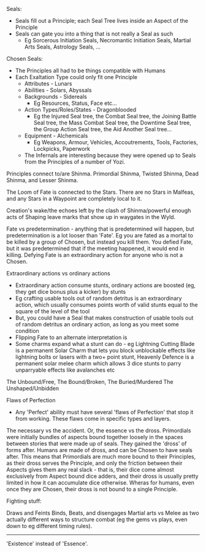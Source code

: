 Seals:
- Seals fill out a Principle; each Seal Tree lives inside an Aspect of the Principle
- Seals can gate you into a thing that is not really a Seal as such
  - Eg Sorcerous Initiation Seals, Necromantic Initiation Seals, Martial Arts Seals, Astrology Seals, ...

Chosen Seals:
- The Principles all had to be things compatible with Humans
- Each Exaltation Type could only fit one Principle
  - Attributes - Lunars
  - Abilities - Solars, Abyssals
  - Backgrounds - Sidereals
    - Eg Resources, Status, Face etc...
  - Action Types/Roles/States - Dragonblooded
    - Eg the Injured Seal tree, the Combat Seal tree, the Joining Battle Seal tree, the Mass Combat Seal tree, the Downtime Seal tree, the Group Action Seal tree, the Aid Another Seal tree...
  - Equipment - Alchemicals
    - Eg Weapons, Armour, Vehicles, Accoutrements, Tools, Factories, Lockpicks, Paperwork
  - The Infernals are interesting because they were opened up to Seals from the Principles of a number of Yozi.

Principles connect to/are Shinma. Primordial Shinma, Twisted Shinma, Dead Shinma, and Lesser Shinma.

The Loom of Fate is connected to the Stars. There are no Stars in Malfeas, and any Stars in a Waypoint are completely local to it.

Creation's wake/the echoes left by the clash of Shinma/powerful enough acts of Shaping leave marks that show up in waygates in the Wyld.

Fate vs predetermination - anything that is predetermined will happen, but predetermination is a lot looser than 'Fate'.
Eg you are fated as a mortal to be killed by a group of Chosen, but instead you kill them. You defied Fate, but it was predetermined that if the meeting happened, it would end in killing.
Defying Fate is an extraordinary action for anyone who is not a Chosen.

Extraordinary actions vs ordinary actions
- Extraordinary action consume stunts, ordinary actions are boosted (eg, they get dice bonus plus a kicker) by stunts
- Eg crafting usable tools out of random detritus is an extraordinary action, which usually consumes points worth of valid stunts equal to the square of the level of the tool
- But, you could have a Seal that makes construction of usable tools out of random detritus an ordinary action, as long as you meet some condition
- Flipping Fate to an alternate interpretation is 
- Some charms expand what a stunt can do - eg Lightning Cutting Blade is a permanent Solar Charm that lets you block unblockable effects like lightning bolts or lasers with a two+ point stunt, Heavenly Defence is a permanent solar melee charm which allows 3 dice stunts to parry unparryable effects like avalanches etc

The Unbound/Free, The Bound/Broken, The Buried/Murdered
The Unshaped/Unbidden

Flaws of Perfection
- Any 'Perfect' ability must have several 'flaws of Perfection' that stop it from working. These flaws come in specific types and layers.

The necessary vs the accident. Or, the essence vs the dross. Primordials were initially bundles of aspects bound together loosely in the spaces between stories that were made up of seals. They gained the 'dross' of forms after. Humans are made of dross, and can be Chosen to have seals after. This means that Primordials are much more bound to their Principles, as their dross serves the Principle, and only the friction between their Aspects gives them any real slack - that is, their dice come almost exclusively from Aspect bound dice adders, and their dross is usually pretty limited in how it can accumulate dice otherwise. Wheras for humans, even once they are Chosen, their dross is not bound to a single Principle.

Fighting stuff:

Draws and Feints
Binds, Beats, and disengages
Martial arts vs Melee as two actually different ways to structure combat (eg the gems vs plays, even down to eg different timing rules).

---

'Existence' instead of 'Essence'.
